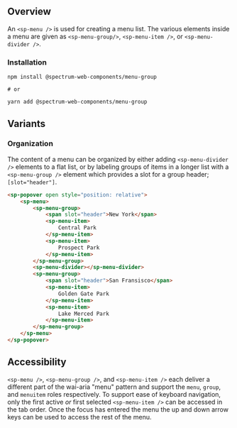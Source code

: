 ## Overview

An `<sp-menu />` is used for creating a menu list. The various elements inside a menu are given as `<sp-menu-group/>`, `<sp-menu-item />`, or `<sp-menu-divider />`.

### Installation

```
npm install @spectrum-web-components/menu-group

# or

yarn add @spectrum-web-components/menu-group
```

## Variants

### Organization

The content of a menu can be organized by either adding `<sp-menu-divider />` elements to a flat list, or by labeling groups of items in a longer list with a `<sp-menu-group />` element which provides a slot for a group header; `[slot="header"]`.

<!-- prettier-ignore -->
```html
<sp-popover open style="position: relative">
    <sp-menu>
        <sp-menu-group>
            <span slot="header">New York</span>
            <sp-menu-item>
                Central Park
            </sp-menu-item>
            <sp-menu-item>
                Prospect Park
            </sp-menu-item>
        </sp-menu-group>
        <sp-menu-divider></sp-menu-divider>
        <sp-menu-group>
            <span slot="header">San Fransisco</span>
            <sp-menu-item>
                Golden Gate Park
            </sp-menu-item>
            <sp-menu-item>
                Lake Merced Park
            </sp-menu-item>
        </sp-menu-group>
    </sp-menu>
</sp-popover>
```

## Accessibility

`<sp-menu />`, `<sp-menu-group />`, and `<sp-menu-item />` each deliver a different part of the wai-aria "menu" pattern and support the `menu`, `group`, and `menuitem` roles respectively. To support ease of keyboard navigation, only the first active _or_ first selected `<sp-menu-item />` can be accessed in the tab order. Once the focus has entered the menu the up and down arrow keys can be used to access the rest of the menu.
